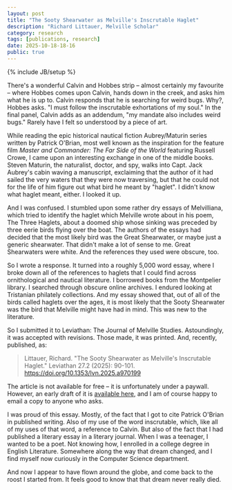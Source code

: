 ```yaml
---
layout: post
title: "The Sooty Shearwater as Melville's Inscrutable Haglet"
description: "Richard Littauer, Melville Scholar"
category: research
tags: [publications, research]
date: 2025-10-18-18-16
public: true
---
```

{% include JB/setup %}

There's a wonderful Calvin and Hobbes strip – almost certainly my favourite – where Hobbes comes upon Calvin, hands down in the creek, and asks him what he is up to. Calvin responds that he is searching for weird bugs. Why?, Hobbes asks. "I must follow the inscrutable exhortations of my soul." In the final panel, Calvin adds as an addendum, "my mandate also includes weird bugs." Rarely have I felt so understood by a piece of art. 

While reading the epic historical nautical fiction Aubrey/Maturin series written by Patrick O'Brian, most well known as the inspiration for the feature film *Master and Commander: The Far Side of the World* featuring Russell Crowe, I came upon an interesting exchange in one of the middle books. Steven Maturin, the naturalist, doctor, and spy, walks into Capt. Jack Aubrey's cabin waving a manuscript, exclaiming that the author of it had sailed the very waters that they were now traversing, but that he could not for the life of him figure out what bird he meant by "haglet". I didn't know what haglet meant, either. I looked it up. 

And I was confused. I stumbled upon some rather dry essays of Melvilliana, which tried to identify the haglet which Melville wrote about in his poem, The Three Haglets, about a doomed ship whose sinking was preceded by three eerie birds flying over the boat. The authors of the essays had decided that the most likely bird was the Great Shearwater, or maybe just a generic shearwater. That didn't make a lot of sense to me. Great Shearwaters were white. And the references they used were obscure, too. 

So I wrote a response. It turned into a roughly 5,000 word essay, where I broke down all of the references to haglets that I could find across ornithological and nautical literature. I borrowed books from the Montpelier library. I searched through obscure online archives. I endured looking at Tristanian philately collections. And my essay showed that, out of all of the birds called haglets over the ages, it is most likely that the Sooty Shearwater was the bird that Melville might have had in mind. This was new to the literature. 

So I submitted it to Leviathan: The Journal of Melville Studies. Astoundingly, it was accepted with revisions. Those made, it was printed. And, recently, published, as:

> Littauer, Richard. "The Sooty Shearwater as Melville's Inscrutable Haglet." Leviathan 27.2 (2025): 90-101. https://doi.org/10.1353/lvn.2025.a970199

The article is not available for free – it is unfortunately under a paywall. However, an early draft of it is [available here](https://docs.google.com/document/d/1rA-1vs5e7Rr-JGQwanMnpwwxCPfPvwI8XeiTsEDVZ08/edit?usp=sharing), and I am of course happy to email a copy to anyone who asks. 

I was proud of this essay. Mostly, of the fact that I got to cite Patrick O'Brian in published writing. Also of my use of the word inscrutable, which, like all of my uses of that word, a reference to Calvin. But also of the fact that I had published a literary essay in a literary journal. When I was a teenager, I wanted to be a poet. Not knowing how, I enrolled in a college degree in English Literature. Somewhere along the way that dream changed, and I find myself now curiously in the Computer Science department.

And now I appear to have flown around the globe, and come back to the roost I started from. It feels good to know that that dream never really died.